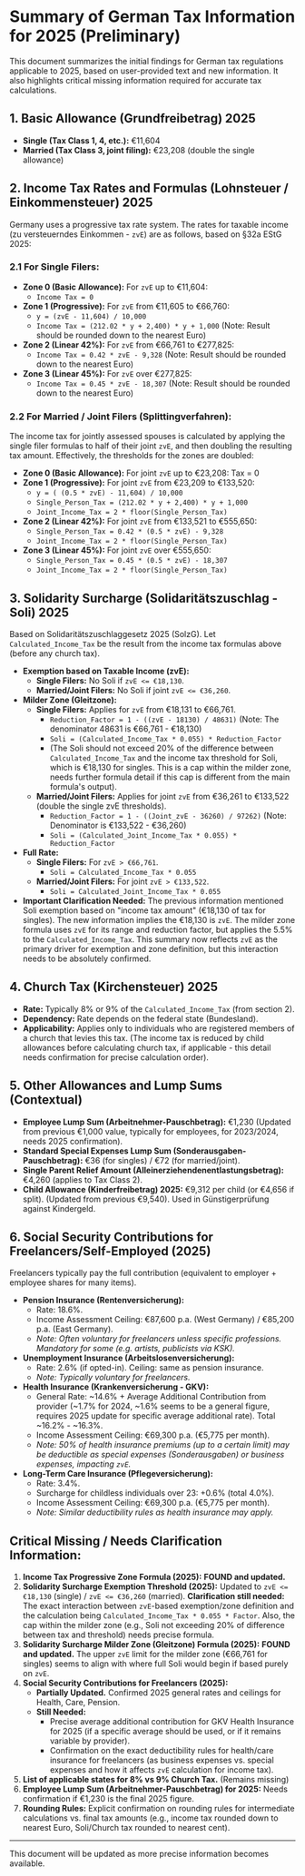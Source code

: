 # Summary of German Tax Information for 2025 (Preliminary)

This document summarizes the initial findings for German tax regulations applicable to 2025, based on user-provided text and new information. It also highlights critical missing information required for accurate tax calculations.

## 1. Basic Allowance (Grundfreibetrag) 2025
*   **Single (Tax Class 1, 4, etc.):** €11,604
*   **Married (Tax Class 3, joint filing):** €23,208 (double the single allowance)

## 2. Income Tax Rates and Formulas (Lohnsteuer / Einkommensteuer) 2025
Germany uses a progressive tax rate system. The rates for taxable income (zu versteuerndes Einkommen - `zvE`) are as follows, based on §32a EStG 2025:

### 2.1 For Single Filers:
*   **Zone 0 (Basic Allowance):** For `zvE` up to €11,604:
    *   `Income Tax = 0`
*   **Zone 1 (Progressive):** For `zvE` from €11,605 to €66,760:
    *   `y = (zvE - 11,604) / 10,000`
    *   `Income Tax = (212.02 * y + 2,400) * y + 1,000` (Note: Result should be rounded down to the nearest Euro)
*   **Zone 2 (Linear 42%):** For `zvE` from €66,761 to €277,825:
    *   `Income Tax = 0.42 * zvE - 9,328` (Note: Result should be rounded down to the nearest Euro)
*   **Zone 3 (Linear 45%):** For `zvE` over €277,825:
    *   `Income Tax = 0.45 * zvE - 18,307` (Note: Result should be rounded down to the nearest Euro)

### 2.2 For Married / Joint Filers (Splittingverfahren):
The income tax for jointly assessed spouses is calculated by applying the single filer formulas to half of their joint `zvE`, and then doubling the resulting tax amount.
Effectively, the thresholds for the zones are doubled:
*   **Zone 0 (Basic Allowance):** For joint `zvE` up to €23,208: Tax = 0
*   **Zone 1 (Progressive):** For joint `zvE` from €23,209 to €133,520:
    *   `y = ( (0.5 * zvE) - 11,604) / 10,000`
    *   `Single_Person_Tax = (212.02 * y + 2,400) * y + 1,000`
    *   `Joint_Income_Tax = 2 * floor(Single_Person_Tax)`
*   **Zone 2 (Linear 42%):** For joint `zvE` from €133,521 to €555,650:
    *   `Single_Person_Tax = 0.42 * (0.5 * zvE) - 9,328`
    *   `Joint_Income_Tax = 2 * floor(Single_Person_Tax)`
*   **Zone 3 (Linear 45%):** For joint `zvE` over €555,650:
    *   `Single_Person_Tax = 0.45 * (0.5 * zvE) - 18,307`
    *   `Joint_Income_Tax = 2 * floor(Single_Person_Tax)`

## 3. Solidarity Surcharge (Solidaritätszuschlag - Soli) 2025
Based on Solidaritätszuschlaggesetz 2025 (SolzG). Let `Calculated_Income_Tax` be the result from the income tax formulas above (before any church tax).

*   **Exemption based on Taxable Income (zvE):**
    *   **Single Filers:** No Soli if `zvE <= €18,130`.
    *   **Married/Joint Filers:** No Soli if joint `zvE <= €36,260`.
*   **Milder Zone (Gleitzone):**
    *   **Single Filers:** Applies for `zvE` from €18,131 to €66,761.
        *   `Reduction_Factor = 1 - ((zvE - 18130) / 48631)` (Note: The denominator 48631 is €66,761 - €18,130)
        *   `Soli = (Calculated_Income_Tax * 0.055) * Reduction_Factor`
        *   (The Soli should not exceed 20% of the difference between `Calculated_Income_Tax` and the income tax threshold for Soli, which is €18,130 for singles. This is a cap within the milder zone, needs further formula detail if this cap is different from the main formula's output).
    *   **Married/Joint Filers:** Applies for joint `zvE` from €36,261 to €133,522 (double the single zvE thresholds).
        *   `Reduction_Factor = 1 - ((Joint_zvE - 36260) / 97262)` (Note: Denominator is €133,522 - €36,260)
        *   `Soli = (Calculated_Joint_Income_Tax * 0.055) * Reduction_Factor`
*   **Full Rate:**
    *   **Single Filers:** For `zvE > €66,761`.
        *   `Soli = Calculated_Income_Tax * 0.055`
    *   **Married/Joint Filers:** For joint `zvE > €133,522`.
        *   `Soli = Calculated_Joint_Income_Tax * 0.055`
*   **Important Clarification Needed:** The previous information mentioned Soli exemption based on "income tax amount" (€18,130 of tax for singles). The new information implies the €18,130 is `zvE`. The milder zone formula uses `zvE` for its range and reduction factor, but applies the 5.5% to the `Calculated_Income_Tax`. This summary now reflects `zvE` as the primary driver for exemption and zone definition, but this interaction needs to be absolutely confirmed.

## 4. Church Tax (Kirchensteuer) 2025
*   **Rate:** Typically 8% or 9% of the `Calculated_Income_Tax` (from section 2).
*   **Dependency:** Rate depends on the federal state (Bundesland).
*   **Applicability:** Applies only to individuals who are registered members of a church that levies this tax. (The income tax is reduced by child allowances before calculating church tax, if applicable - this detail needs confirmation for precise calculation order).

## 5. Other Allowances and Lump Sums (Contextual)
*   **Employee Lump Sum (Arbeitnehmer-Pauschbetrag):** €1,230 (Updated from previous €1,000 value, typically for employees, for 2023/2024, needs 2025 confirmation).
*   **Standard Special Expenses Lump Sum (Sonderausgaben-Pauschbetrag):** €36 (for singles) / €72 (for married/joint).
*   **Single Parent Relief Amount (Alleinerziehendenentlastungsbetrag):** €4,260 (applies to Tax Class 2).
*   **Child Allowance (Kinderfreibetrag) 2025:** €9,312 per child (or €4,656 if split). (Updated from previous €9,540). Used in Günstigerprüfung against Kindergeld.

## 6. Social Security Contributions for Freelancers/Self-Employed (2025)
Freelancers typically pay the full contribution (equivalent to employer + employee shares for many items).
*   **Pension Insurance (Rentenversicherung):**
    *   Rate: 18.6%.
    *   Income Assessment Ceiling: €87,600 p.a. (West Germany) / €85,200 p.a. (East Germany).
    *   *Note: Often voluntary for freelancers unless specific professions. Mandatory for some (e.g. artists, publicists via KSK).*
*   **Unemployment Insurance (Arbeitslosenversicherung):**
    *   Rate: 2.6% (if opted-in). Ceiling: same as pension insurance.
    *   *Note: Typically voluntary for freelancers.*
*   **Health Insurance (Krankenversicherung - GKV):**
    *   General Rate: ~14.6% + Average Additional Contribution from provider (~1.7% for 2024, ~1.6% seems to be a general figure, requires 2025 update for specific average additional rate). Total ~16.2% - ~16.3%.
    *   Income Assessment Ceiling: €69,300 p.a. (€5,775 per month).
    *   *Note: 50% of health insurance premiums (up to a certain limit) may be deductible as special expenses (Sonderausgaben) or business expenses, impacting `zvE`.*
*   **Long-Term Care Insurance (Pflegeversicherung):**
    *   Rate: 3.4%.
    *   Surcharge for childless individuals over 23: +0.6% (total 4.0%).
    *   Income Assessment Ceiling: €69,300 p.a. (€5,775 per month).
    *   *Note: Similar deductibility rules as health insurance may apply.*

## Critical Missing / Needs Clarification Information:

1.  **Income Tax Progressive Zone Formula (2025):** **FOUND and updated.**
2.  **Solidarity Surcharge Exemption Threshold (2025):** Updated to `zvE <= €18,130` (single) / `zvE <= €36,260` (married). **Clarification still needed:** The exact interaction between `zvE`-based exemption/zone definition and the calculation being `Calculated_Income_Tax * 0.055 * Factor`. Also, the cap within the milder zone (e.g., Soli not exceeding 20% of difference between tax and threshold) needs precise formula.
3.  **Solidarity Surcharge Milder Zone (Gleitzone) Formula (2025):** **FOUND and updated.** The upper `zvE` limit for the milder zone (€66,761 for singles) seems to align with where full Soli would begin if based purely on `zvE`.
4.  **Social Security Contributions for Freelancers (2025):**
    *   **Partially Updated.** Confirmed 2025 general rates and ceilings for Health, Care, Pension.
    *   **Still Needed:**
        *   Precise average additional contribution for GKV Health Insurance for 2025 (if a specific average should be used, or if it remains variable by provider).
        *   Confirmation on the exact deductibility rules for health/care insurance for freelancers (as business expenses vs. special expenses and how it affects `zvE` calculation for income tax).
5.  **List of applicable states for 8% vs 9% Church Tax.** (Remains missing)
6.  **Employee Lump Sum (Arbeitnehmer-Pauschbetrag) for 2025:** Needs confirmation if €1,230 is the final 2025 figure.
7.  **Rounding Rules:** Explicit confirmation on rounding rules for intermediate calculations vs. final tax amounts (e.g., income tax rounded down to nearest Euro, Soli/Church tax rounded to nearest cent).

---
This document will be updated as more precise information becomes available.
